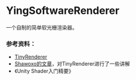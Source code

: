 # YingSoftwareRenderer
一个自制的简单软光栅渲染器。  
### 参考资料：  
* [TinyRenderer](https://github.com/ssloy/tinyrenderer)  
* [Shawoxo的文章](https://zhuanlan.zhihu.com/p/399056546)，对TinyRenderer进行了一些讲解  
* 《Unity Shader入门精要》  
